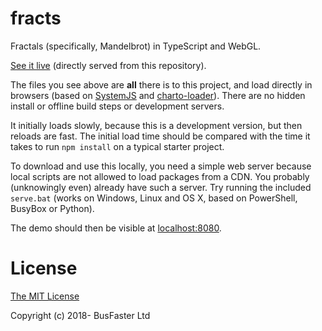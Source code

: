 # fracts

Fractals (specifically, Mandelbrot) in TypeScript and WebGL.

[See it live](https://charto.github.io/fracts/) (directly served from this repository).

The files you see above are **all** there is to this project, and load directly in browsers
(based on [SystemJS](https://github.com/systemjs/systemjs#readme) and [charto-loader](https://github.com/charto/charto-loader#readme)).
There are no hidden install or offline build steps or development servers.

It initially loads slowly, because this is a development version, but then reloads are fast.
The initial load time should be compared with the time it takes to run `npm install` on a typical starter project.

To download and use this locally, you need a simple web server because local scripts are not allowed to load packages from a CDN.
You probably (unknowingly even) already have such a server. Try running the included `serve.bat`
(works on Windows, Linux and OS X, based on PowerShell, BusyBox or Python).

The demo should then be visible at [localhost:8080](http://localhost:8080/index.html).

# License

[The MIT License](https://raw.githubusercontent.com/charto/fracts/master/LICENSE)

Copyright (c) 2018- BusFaster Ltd

